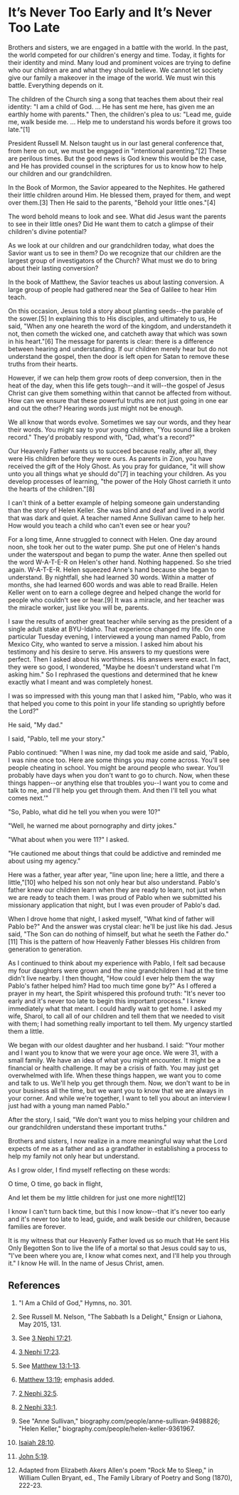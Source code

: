 # It’s Never Too Early and It’s Never Too Late

Brothers and sisters, we are engaged in a battle with the world. In the past,
the world competed for our children's energy and time. Today, it fights for
their identity and mind. Many loud and prominent voices are trying to define
who our children are and what they should believe. We cannot let society give
our family a makeover in the image of the world. We must win this battle.
Everything depends on it.

The children of the Church sing a song that teaches them about their real
identity: "I am a child of God. ... He has sent me here, has given me an earthly
home with parents." Then, the children's plea to us: "Lead me, guide me, walk
beside me. ... Help me to understand his words before it grows too late."[1]

President Russell M. Nelson taught us in our last general conference that,
from here on out, we must be engaged in "intentional parenting."[2] These are
perilous times. But the good news is God knew this would be the case, and He
has provided counsel in the scriptures for us to know how to help our children
and our grandchildren.

In the Book of Mormon, the Savior appeared to the Nephites. He gathered their
little children around Him. He blessed them, prayed for them, and wept over
them.[3] Then He said to the parents, "Behold your little ones."[4]

The word behold means to look and see. What did Jesus want the parents to see
in their little ones? Did He want them to catch a glimpse of their children's
divine potential?

As we look at our children and our grandchildren today, what does the Savior
want us to see in them? Do we recognize that our children are the largest
group of investigators of the Church? What must we do to bring about their
lasting conversion?

In the book of Matthew, the Savior teaches us about lasting conversion. A
large group of people had gathered near the Sea of Galilee to hear Him teach.

On this occasion, Jesus told a story about planting seeds--the parable of the
sower.[5] In explaining this to His disciples, and ultimately to us, He said,
"When any one heareth the word of the kingdom, and understandeth it not, then
cometh the wicked one, and catcheth away that which was sown in his heart."[6]
The message for parents is clear: there is a difference between hearing and
understanding. If our children merely hear but do not understand the gospel,
then the door is left open for Satan to remove these truths from their hearts.

However, if we can help them grow roots of deep conversion, then in the heat
of the day, when this life gets tough--and it will--the gospel of Jesus Christ
can give them something within that cannot be affected from without. How can
we ensure that these powerful truths are not just going in one ear and out the
other? Hearing words just might not be enough.

We all know that words evolve. Sometimes we say our words, and they hear their
words. You might say to your young children, "You sound like a broken record."
They'd probably respond with, "Dad, what's a record?"

Our Heavenly Father wants us to succeed because really, after all, they were
His children before they were ours. As parents in Zion, you have received the
gift of the Holy Ghost. As you pray for guidance, "it will show unto you all
things what ye should do"[7] in teaching your children. As you develop
processes of learning, "the power of the Holy Ghost carrieth it unto the
hearts of the children."[8]

I can't think of a better example of helping someone gain understanding than
the story of Helen Keller. She was blind and deaf and lived in a world that
was dark and quiet. A teacher named Anne Sullivan came to help her. How would
you teach a child who can't even see or hear you?

For a long time, Anne struggled to connect with Helen. One day around noon,
she took her out to the water pump. She put one of Helen's hands under the
waterspout and began to pump the water. Anne then spelled out the word
W-A-T-E-R on Helen's other hand. Nothing happened. So she tried again.
W-A-T-E-R. Helen squeezed Anne's hand because she began to understand. By
nightfall, she had learned 30 words. Within a matter of months, she had
learned 600 words and was able to read Braille. Helen Keller went on to earn a
college degree and helped change the world for people who couldn't see or
hear.[9] It was a miracle, and her teacher was the miracle worker, just like
you will be, parents.

I saw the results of another great teacher while serving as the president of a
single adult stake at BYU-Idaho. That experience changed my life. On one
particular Tuesday evening, I interviewed a young man named Pablo, from Mexico
City, who wanted to serve a mission. I asked him about his testimony and his
desire to serve. His answers to my questions were perfect. Then I asked about
his worthiness. His answers were exact. In fact, they were so good, I
wondered, "Maybe he doesn't understand what I'm asking him." So I rephrased
the questions and determined that he knew exactly what I meant and was
completely honest.

I was so impressed with this young man that I asked him, "Pablo, who was it
that helped you come to this point in your life standing so uprightly before
the Lord?"

He said, "My dad."

I said, "Pablo, tell me your story."

Pablo continued: "When I was nine, my dad took me aside and said, 'Pablo, I
was nine once too. Here are some things you may come across. You'll see people
cheating in school. You might be around people who swear. You'll probably have
days when you don't want to go to church. Now, when these things happen--or
anything else that troubles you--I want you to come and talk to me, and I'll
help you get through them. And then I'll tell you what comes next.'"

"So, Pablo, what did he tell you when you were 10?"

"Well, he warned me about pornography and dirty jokes."

"What about when you were 11?" I asked.

"He cautioned me about things that could be addictive and reminded me about
using my agency."

Here was a father, year after year, "line upon line; here a little, and there
a little,"[10] who helped his son not only hear but also understand. Pablo's
father knew our children learn when they are ready to learn, not just when we
are ready to teach them. I was proud of Pablo when we submitted his missionary
application that night, but I was even prouder of Pablo's dad.

When I drove home that night, I asked myself, "What kind of father will Pablo
be?" And the answer was crystal clear: he'll be just like his dad. Jesus said,
"The Son can do nothing of himself, but what he seeth the Father do."[11] This
is the pattern of how Heavenly Father blesses His children from generation to
generation.

As I continued to think about my experience with Pablo, I felt sad because my
four daughters were grown and the nine grandchildren I had at the time didn't
live nearby. I then thought, "How could I ever help them the way Pablo's
father helped him? Had too much time gone by?" As I offered a prayer in my
heart, the Spirit whispered this profound truth: "It's never too early and
it's never too late to begin this important process." I knew immediately what
that meant. I could hardly wait to get home. I asked my wife, Sharol, to call
all of our children and tell them that we needed to visit with them; I had
something really important to tell them. My urgency startled them a little.

We began with our oldest daughter and her husband. I said: "Your mother and I
want you to know that we were your age once. We were 31, with a small family.
We have an idea of what you might encounter. It might be a financial or health
challenge. It may be a crisis of faith. You may just get overwhelmed with
life. When these things happen, we want you to come and talk to us. We'll help
you get through them. Now, we don't want to be in your business all the time,
but we want you to know that we are always in your corner. And while we're
together, I want to tell you about an interview I just had with a young man
named Pablo."

After the story, I said, "We don't want you to miss helping your children and
our grandchildren understand these important truths."

Brothers and sisters, I now realize in a more meaningful way what the Lord
expects of me as a father and as a grandfather in establishing a process to
help my family not only hear but understand.

As I grow older, I find myself reflecting on these words:

O time, O time, go back in flight,

And let them be my little children for just one more night![12]

I know I can't turn back time, but this I now know--that it's never too early
and it's never too late to lead, guide, and walk beside our children, because
families are forever.

It is my witness that our Heavenly Father loved us so much that He sent His
Only Begotten Son to live the life of a mortal so that Jesus could say to us,
"I've been where you are, I know what comes next, and I'll help you through
it." I know He will. In the name of Jesus Christ, amen.

## References

  1.  "I Am a Child of God," Hymns, no. 301.

  2.  See Russell M. Nelson, "The Sabbath Is a Delight," Ensign or Liahona, May 2015, 131.

  3.  See [3 Nephi 17:21](https://www.lds.org/scriptures/bofm/3-ne/17.21?lang=eng#20).

  4.  [3 Nephi 17:23](https://www.lds.org/scriptures/bofm/3-ne/17.23?lang=eng#22).

  5.  See [Matthew 13:1-13](https://www.lds.org/scriptures/nt/matt/13.1-13?lang=eng#0).

  6.  [Matthew 13:19](https://www.lds.org/scriptures/nt/matt/13.19?lang=eng#18); emphasis added.

  7.  [2 Nephi 32:5](https://www.lds.org/scriptures/bofm/2-ne/32.5?lang=eng#4).

  8.  [2 Nephi 33:1](https://www.lds.org/scriptures/bofm/2-ne/33.1?lang=eng#0).

  9.  See "Anne Sullivan," biography.com/people/anne-sullivan-9498826; "Helen Keller," biography.com/people/helen-keller-9361967.

  10.  [Isaiah 28:10](https://www.lds.org/scriptures/ot/isa/28.10?lang=eng#9).

  11.  [John 5:19](https://www.lds.org/scriptures/nt/john/5.19?lang=eng#18).

  12.  Adapted from Elizabeth Akers Allen's poem "Rock Me to Sleep," in William Cullen Bryant, ed., The Family Library of Poetry and Song (1870), 222-23.

